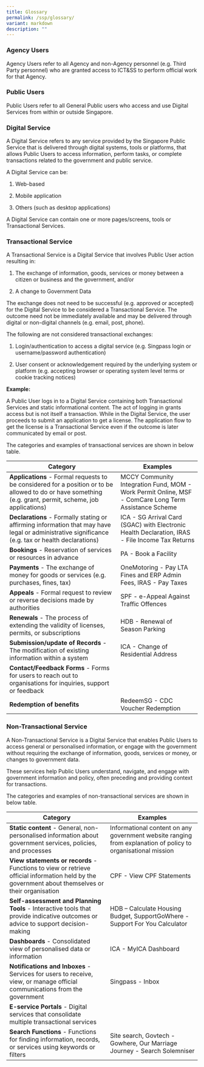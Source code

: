 ```yaml
---
title: Glossary
permalink: /ssp/glossary/
variant: markdown
description: ""
---
```

### Agency Users

Agency Users refer to all Agency and non-Agency personnel (e.g. Third Party personnel) who are granted access to ICT&SS to perform official work for that Agency.

### Public Users

Public Users refer to all General Public users who access and use Digital Services from within or outside Singapore.

### Digital Service

A Digital Service refers to any service provided by the Singapore Public Service that is delivered through digital systems, tools or platforms, that allows Public Users to access information, perform tasks, or complete transactions related to the government and public service.

A Digital Service can be:

1. Web-based

2. Mobile application

3. Others (such as desktop applications)

A Digital Service can contain one or more pages/screens, tools or Transactional Services.

### Transactional Service

A Transactional Service is a Digital Service that involves Public User action resulting in:

1. The exchange of information, goods, services or money between a citizen or business and the government, and/or

2. A change to Government Data

The exchange does not need to be successful (e.g. approved or accepted) for the Digital Service to be considered a Transactional Service. The outcome need not be immediately available and may be delivered through digital or non-digital channels (e.g. email, post, phone).

The following are not considered transactional exchanges:

1. Login/authentication to access a digital service (e.g. Singpass login or username/password authentication)

2. User consent or acknowledgement required by the underlying system or platform (e.g. accepting browser or operating system level terms or cookie tracking notices)

**Example:**

A Public User logs in to a Digital Service containing both Transactional Services and static informational content. The act of logging in grants access but is not itself a transaction. While in the Digital Service, the user proceeds to submit an application to get a license. The application flow to get the license is a Transactional Service even if the outcome is later communicated by email or post.

The categories and examples of transactional services are shown in below table.



| Category | Examples |
| -------- | -------- |
|  **Applications** - Formal requests to be considered for a position or to be allowed to do or have something (e.g. grant, permit, scheme, job applications)      |  MCCY Community Integration Fund, MOM - Work Permit Online, MSF - ComCare Long Term Assistance Scheme      |
| **Declarations** - Formally stating or affirming information that may have legal or administrative significance (e.g. tax or health declarations) | ICA - SG Arrival Card (SGAC) with Electronic Health Declaration, IRAS - File Income Tax Returns |
| **Bookings** - Reservation of services or resources in advance | PA - Book a Facility |
| **Payments** - The exchange of money for goods or services (e.g. purchases, fines, tax) | OneMotoring - Pay LTA Fines and ERP Admin Fees, IRAS - Pay Taxes |
| **Appeals** - Formal request to review or reverse decisions made by authorities | SPF - e-Appeal Against Traffic Offences |
| **Renewals** - The process of extending the validity of licenses, permits, or subscriptions | HDB - Renewal of Season Parking |
| **Submission/update of Records** - The modification of existing information within a system | ICA - Change of Residential Address |
| **Contact/Feedback Forms** - Forms for users to reach out to organisations for inquiries, support or feedback | |
| **Redemption of benefits** | RedeemSG - CDC Voucher Redemption |


### Non-Transactional Service

A Non-Transactional Service is a Digital Service that enables Public Users to access general or personalised information, or engage with the government without requiring the exchange of information, goods, services or money, or changes to government data.

These services help Public Users understand, navigate, and engage with government information and policy, often preceding and providing context for transactions.

The categories and examples of non-transactional services are shown in below table.

| Category | Examples |
|----------|----------|
| **Static content** - General, non-personalised information about government services, policies, and processes | Informational content on any government website ranging from explanation of policy to organisational mission |
| **View statements or records** - Functions to view or retrieve official information held by the government about themselves or their organisation | CPF - View CPF Statements |
| **Self-assessment and Planning Tools** - Interactive tools that provide indicative outcomes or advice to support decision-making | HDB – Calculate Housing Budget, SupportGoWhere - Support For You Calculator |
| **Dashboards** - Consolidated view of personalised data or information | ICA - MyICA Dashboard |
| **Notifications and Inboxes** - Services for users to receive, view, or manage official communications from the government | Singpass - Inbox |
| **E-service Portals** - Digital services that consolidate multiple transactional services | |
| **Search Functions** - Functions for finding information, records, or services using keywords or filters | Site search, Govtech - Gowhere, Our Marriage Journey - Search Solemniser |